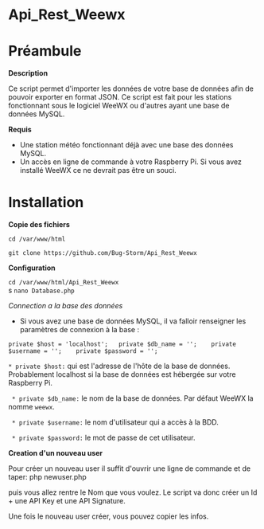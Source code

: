 # Api_Rest_Weewx



# Préambule  

__Description__  

 Ce script permet d'importer  les  données de votre base de données afin de pouvoir exporter en format JSON.  Ce script est fait pour les stations fonctionnant sous le logiciel WeeWX ou d'autres ayant une base de données MySQL.  


 __Requis__ 

 * Une station météo fonctionnant déjà avec une base des données MySQL.
 * Un accès en ligne de commande à votre Raspberry Pi. Si vous avez installé WeeWX ce ne devrait pas être un souci.   



# __Installation__


 __Copie des fichiers__

 ` cd /var/www/html `  

 ` git clone https://github.com/Bug-Storm/Api_Rest_Weewx `    

 __Configuration__

 ` cd /var/www/html/Api_Rest_Weewx `  
 s
 ` nano Database.php `

 _Connection a la base des données_ 

 * Si vous avez une base de données MySQL, il va falloir renseigner les paramètres de connexion à la base :

  `
   private $host = 'localhost';  
   private $db_name = '';   
   private $username = '';   
   private $password = '';  
   `

  ` * private $host: `   qui est l'adresse de l'hôte de la base de données. Probablement localhost si la base de données est hébergée sur votre Raspberry Pi.  

 ` * private $db_name:`   le nom de la base de données. Par défaut WeeWX la nomme ` weewx `.  

 ` * private $username:`   le nom d'utilisateur qui a accès à la BDD.

 ` * private $password:`   le mot de passe de cet utilisateur.  

 
 __Creation d'un nouveau user__
 
 Pour créer un nouveau user il suffit d'ouvrir une ligne de commande et de taper:
php newuser.php

puis vous allez rentre le Nom que vous voulez. Le script va donc créer un Id + une API Key et une API Signature.  

Une fois le nouveau user créer, vous pouvez copier les infos.

